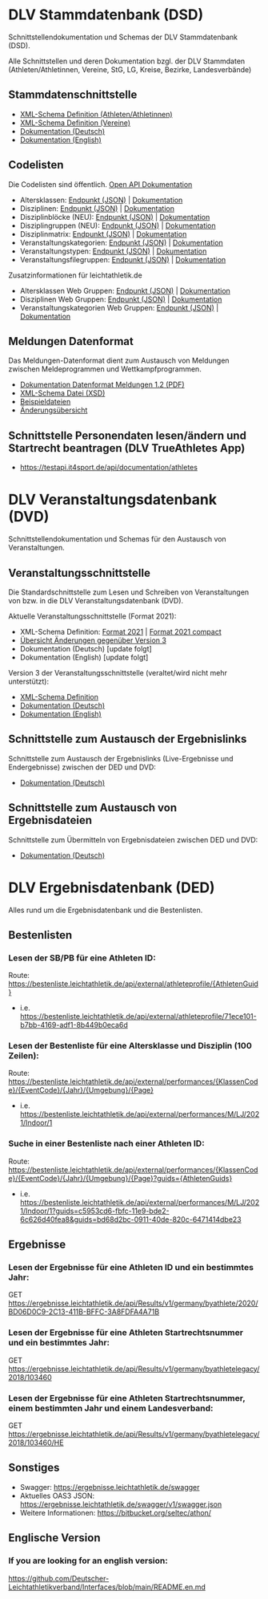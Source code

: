 # DLV Stammdatenbank (DSD)
Schnittstellendokumentation und Schemas der DLV Stammdatenbank (DSD).

Alle Schnittstellen und deren Dokumentation bzgl. der DLV Stammdaten (Athleten/Athletinnen, Vereine, StG, LG, Kreise, Bezirke, Landesverbände)

## Stammdatenschnittstelle
- [XML-Schema Definition (Athleten/Athletinnen)](https://github.com/Deutscher-Leichtathletikverband/Interfaces/blob/master/Athletes.xsd)
- [XML-Schema Definition (Vereine)](https://github.com/Deutscher-Leichtathletikverband/Interfaces/blob/master/Clubs.xsd)
- [Dokumentation (Deutsch)](https://github.com/Deutscher-Leichtathletikverband/Interfaces/blob/master/Schnittstellenbeschreibung%20DLV%20Stammdaten.docx)
- [Dokumentation (English)](https://github.com/Deutscher-Leichtathletikverband/Interfaces/blob/master/Schnittstellenbeschreibung%20DLV%20Stammdaten.de.en.docx)

## Codelisten

Die Codelisten sind öffentlich. [Open API Dokumentation](https://dateien.leichtathletik.de/meta/openapidoc)

- Altersklassen: [Endpunkt (JSON)](https://dateien.leichtathletik.de/meta/agegroups) | [Dokumentation](https://dateien.leichtathletik.de/meta/openapidoc#/meta/get_meta_agegroups)
- Disziplinen: [Endpunkt (JSON)](https://dateien.leichtathletik.de/meta/disciplines) | [Dokumentation](https://dateien.leichtathletik.de/meta/openapidoc#/meta/get_meta_disciplines)
- Disziplinblöcke (NEU): [Endpunkt (JSON)](https://dateien.leichtathletik.de/meta/disciplineblocks) | [Dokumentation](https://dateien.leichtathletik.de/meta/openapidoc#/meta/get_meta_disciplineblocks)
- Disziplingruppen (NEU): [Endpunkt (JSON)](https://dateien.leichtathletik.de/meta/disciplinegroups) | [Dokumentation](https://dateien.leichtathletik.de/meta/openapidoc#/meta/get_meta_disciplinegroups)
- Disziplinmatrix: [Endpunkt (JSON)](https://dateien.leichtathletik.de/meta/agegroupsanddisciplines) | [Dokumentation](https://dateien.leichtathletik.de/meta/openapidoc#/meta/get_meta_agegroupsanddisciplines)
- Veranstaltungskategorien: [Endpunkt (JSON)](https://dateien.leichtathletik.de/meta/eventcategories) | [Dokumentation](https://dateien.leichtathletik.de/meta/openapidoc#/meta/get_meta_eventcategories)
- Veranstaltungstypen: [Endpunkt (JSON)](https://dateien.leichtathletik.de/meta/eventtypes) | [Dokumentation](https://dateien.leichtathletik.de/meta/openapidoc#/meta/get_meta_eventtypes)
- Veranstaltungsfilegruppen: [Endpunkt (JSON)](https://dateien.leichtathletik.de/meta/eventfilegroups) | [Dokumentation](https://dateien.leichtathletik.de/meta/openapidoc#/meta/get_meta_eventfilegroups)

Zusatzinformationen für leichtathletik.de

- Altersklassen Web Gruppen: [Endpunkt (JSON)](https://dateien.leichtathletik.de/meta/agegroupsweb) | [Dokumentation](https://dateien.leichtathletik.de/meta/openapidoc#/meta/get_meta_agegroupsweb)
- Disziplinen Web Gruppen: [Endpunkt (JSON)](https://dateien.leichtathletik.de/meta/disciplinesweb) | [Dokumentation](https://dateien.leichtathletik.de/meta/openapidoc#/meta/get_meta_disciplinesweb)
- Veranstaltungskategorien Web Gruppen: [Endpunkt (JSON)](https://dateien.leichtathletik.de/meta/eventcategoriesweb) | [Dokumentation](https://dateien.leichtathletik.de/meta/openapidoc#/meta/get_meta_eventcategoriesweb)

## Meldungen Datenformat

Das Meldungen-Datenformat dient zum Austausch von Meldungen zwischen Meldeprogrammen und Wettkampfprogrammen.

- [Dokumentation Datenformat Meldungen 1.2 (PDF)](docs/Registration-Format-1.2.pdf)
- [XML-Schema Datei (XSD)](xsd/registration-1.2.xsd)
- [Beispieldateien](samples/registration-1.2)
- [Änderungsübersicht](https://github.com/Deutscher-Leichtathletikverband/Interfaces/issues/4)

## Schnittstelle Personendaten lesen/ändern und Startrecht beantragen (DLV TrueAthletes App) 
- https://testapi.it4sport.de/api/documentation/athletes

# DLV Veranstaltungsdatenbank (DVD)
Schnittstellendokumentation und Schemas für den Austausch von Veranstaltungen.

## Veranstaltungsschnittstelle
Die Standardschnittstelle zum Lesen und Schreiben von Veranstaltungen von bzw. in die DLV Veranstaltungsdatenbank (DVD).

Aktuelle Veranstaltungsschnittstelle (Format 2021):
- XML-Schema Definition: [Format 2021](https://github.com/Deutscher-Leichtathletikverband/Interfaces/blob/main/xsd/Events-format2021.xsd) | [Format 2021 compact](https://github.com/Deutscher-Leichtathletikverband/Interfaces/blob/main/xsd/Events-format2021compact.xsd)
- [Übersicht Änderungen gegenüber Version 3](https://github.com/Deutscher-Leichtathletikverband/Interfaces/blob/main/Format2021-updates.md)
- Dokumentation (Deutsch) [update folgt]
- Dokumentation (English) [update folgt]

Version 3 der Veranstaltungsschnittstelle (veraltet/wird nicht mehr unterstützt):
- [XML-Schema Definition](https://github.com/Deutscher-Leichtathletikverband/Interfaces/blob/master/xsd/Events%20v3.xsd)
- [Dokumentation (Deutsch)](https://github.com/Deutscher-Leichtathletikverband/Interfaces/blob/master/docs/Schnittstellenbeschreibung%20DLV%20Veranstaltungen%20Version%203.docx)
- [Dokumentation (English)](https://github.com/Deutscher-Leichtathletikverband/Interfaces/blob/master/docs/Schnittstellenbeschreibung%20DLV%20Veranstaltungen%20Version%203.de.en.docx)

## Schnittstelle zum Austausch der Ergebnislinks
Schnittstelle zum Austausch der Ergebnislinks (Live-Ergebnisse und Endergebnisse) zwischen der DED und DVD:
- [Dokumentation (Deutsch)](https://github.com/Deutscher-Leichtathletikverband/Interfaces/blob/master/dvd-dedlink-api.md)

## Schnittstelle zum Austausch von Ergebnisdateien
Schnittstelle zum Übermitteln von Ergebnisdateien zwischen DED und DVD:
- [Dokumentation (Deutsch)](https://github.com/Deutscher-Leichtathletikverband/Interfaces/blob/master/dvd-results-api.md)

# DLV Ergebnisdatenbank (DED)
Alles rund um die Ergebnisdatenbank und die Bestenlisten.

## Bestenlisten
### Lesen der SB/PB für eine Athleten ID:
Route: https://bestenliste.leichtathletik.de/api/external/athleteprofile/{AthletenGuid}
- i.e. https://bestenliste.leichtathletik.de/api/external/athleteprofile/71ece101-b7bb-4169-adf1-8b449b0eca6d
 
### Lesen der Bestenliste für eine Altersklasse und Disziplin (100 Zeilen):
Route: https://bestenliste.leichtathletik.de/api/external/performances/{KlassenCode}/{EventCode}/{Jahr}/{Umgebung}/{Page}
- i.e. https://bestenliste.leichtathletik.de/api/external/performances/M/LJ/2021/Indoor/1
 
### Suche in einer Bestenliste nach einer Athleten ID:
Route: https://bestenliste.leichtathletik.de/api/external/performances/{KlassenCode}/{EventCode}/{Jahr}/{Umgebung}/{Page}?guids={AthletenGuids}
- i.e. https://bestenliste.leichtathletik.de/api/external/performances/M/LJ/2021/Indoor/1?guids=c5953cd6-fbfc-11e9-bde2-6c626d40fea8&guids=bd68d2bc-0911-40de-820c-6471414dbe23

## Ergebnisse
### Lesen der Ergebnisse für eine Athleten ID und ein bestimmtes Jahr:
GET https://ergebnisse.leichtathletik.de/api/Results/v1/germany/byathlete/2020/BD06D0C9-2C13-411B-BFFC-3A8FDFA4A71B

### Lesen der Ergebnisse für eine Athleten Startrechtsnummer und ein bestimmtes Jahr:
GET https://ergebnisse.leichtathletik.de/api/Results/v1/germany/byathletelegacy/2018/103460

### Lesen der Ergebnisse für eine Athleten Startrechtsnummer, einem bestimmten Jahr und einem Landesverband:
GET https://ergebnisse.leichtathletik.de/api/Results/v1/germany/byathletelegacy/2018/103460/HE

## Sonstiges
- Swagger: https://ergebnisse.leichtathletik.de/swagger
- Aktuelles OAS3 JSON: https://ergebnisse.leichtathletik.de/swagger/v1/swagger.json
- Weitere Informationen: https://bitbucket.org/seltec/athon/

## Englische Version
### If you are looking for an english version:
https://github.com/Deutscher-Leichtathletikverband/Interfaces/blob/main/README.en.md
